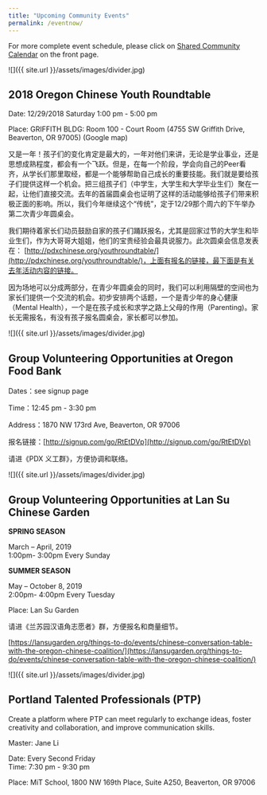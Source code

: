 ```yaml
---
title: "Upcoming Community Events"
permalink: /eventnow/
---
```


For more complete event schedule, please click on [Shared Community Calendar](http://pdxchinese.org/events/) on the front page.

![]({{ site.url }}/assets/images/divider.jpg)

## 2018 Oregon Chinese Youth Roundtable

Date: 12/29/2018 Saturday 1:00 pm - 5:00 pm

Place: GRIFFITH BLDG: Room 100 - Court Room (4755 SW Griffith Drive, Beaverton, OR 97005) (Google map)

又是一年！孩子们的变化肯定是最大的，一年对他们来讲，无论是学业事业，还是思想成熟程度，都会有一个飞跃。但是，在每一个阶段，学会向自己的Peer看齐，从学长们那里取经，都是一个能够帮助自己成长的重要技能。我们就是要给孩子们提供这样一个机会。把三组孩子们（中学生，大学生和大学毕业生们）聚在一起，让他们直接交流。去年的首届圆桌会也证明了这样的活动能够给孩子们带来积极正面的影响。所以，我们今年继续这个“传统”，定于12/29那个周六的下午举办第二次青少年圆桌会。

我们期待着家长们动员鼓励自家的孩子们踊跃报名，尤其是回家过节的大学生和毕业生们，作为大哥哥大姐姐，他们的宝贵经验会最具说服力。此次圆桌会信息发表在： [http://pdxchinese.org/youthroundtable/](http://pdxchinese.org/youthroundtable/)，上面有报名的链接，最下面是有关去年活动内容的链接。

因为场地可以分成两部分，在青少年圆桌会的同时，我们可以利用隔壁的空间也为家长们提供一个交流的机会。初步安排两个话题，一个是青少年的身心健康（Mental Health），一个是在孩子成长和求学之路上父母的作用（Parenting)。家长无需报名，有没有孩子报名圆桌会，家长都可以参加。

![]({{ site.url }}/assets/images/divider.jpg)

## Group Volunteering Opportunities at Oregon Food Bank

Dates：see signup page

Time：12:45 pm - 3:30 pm

Address：1870 NW 173rd Ave, Beaverton, OR 97006

报名链接：[http://signup.com/go/RtEtDVp](http://signup.com/go/RtEtDVp)

请进《PDX 义工群》，方便协调和联络。

![]({{ site.url }}/assets/images/divider.jpg)

## Group Volunteering Opportunities at Lan Su Chinese Garden

**SPRING SEASON**

March – April, 2019  
1:00pm- 3:00pm Every Sunday  

**SUMMER SEASON**

May – October 8, 2019  
2:00pm- 4:00pm Every Tuesday  

Place: Lan Su Garden

请进《兰苏园汉语角志愿者》群，方便报名和商量细节。

[https://lansugarden.org/things-to-do/events/chinese-conversation-table-with-the-oregon-chinese-coalition/](https://lansugarden.org/things-to-do/events/chinese-conversation-table-with-the-oregon-chinese-coalition/)

![]({{ site.url }}/assets/images/divider.jpg)

## Portland Talented Professionals (PTP)

Create a platform where PTP can meet regularly to exchange ideas, foster creativity and collaboration, and improve communication skills.

Master: Jane Li

Date: Every Second Friday  
Time: 7:30 pm - 9:30 pm  

Place: MiT School, 1800 NW 169th Place, Suite A250, Beaverton, OR 97006
